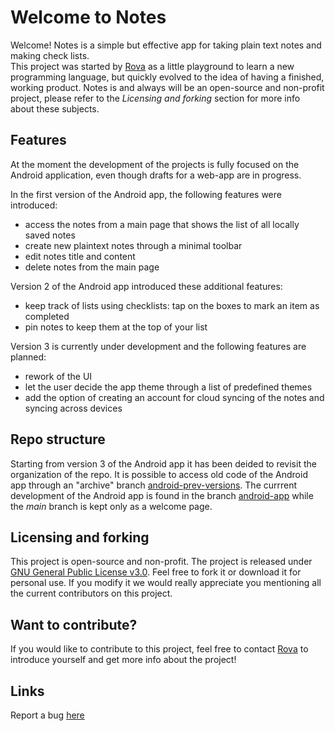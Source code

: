 # Welcome to Notes
Welcome! Notes is a simple but effective app for taking plain text notes and making check lists.</br>
This project was started by [Rova](https://github.com/rovati) as a little playground to learn a new programming language, but quickly evolved to the idea of having a finished, working product. Notes is and always will be an open-source and non-profit project, please refer to the _Licensing and forking_ section for more info about these subjects.

## Features
At the moment the development of the projects is fully focused on the Android application, even though drafts for a web-app are in progress.

In the first version of the Android app, the following features were introduced:
- access the notes from a main page that shows the list of all locally saved notes
- create new plaintext notes through a minimal toolbar
- edit notes title and content
- delete notes from the main page

Version 2 of the Android app introduced these additional features:
- keep track of lists using checklists: tap on the boxes to mark an item as completed
- pin notes to keep them at the top of your list

Version 3 is currently under development and the following features are planned:
- rework of the UI
- let the user decide the app theme through a list of predefined themes
- add the option of creating an account for cloud syncing of the notes and syncing across devices

## Repo structure
Starting from version 3 of the Android app it has been deided to revisit the organization of the repo. It is possible to access old code of the Android app through an "archive" branch [android-prev-versions](https://github.com/rovati/noteapp/tree/android-prev-versions). The currrent development of the Android app is found in the branch [android-app](https://github.com/rovati/noteapp/tree/android_app) while the _main_ branch is kept only as a welcome page.

## Licensing and forking
This project is open-source and non-profit. The project is released under [GNU General Public License v3.0](LICENSE). Feel free to fork it or download it for personal use. If you modify it we would really appreciate you mentioning all the current contributors on this project.

## Want to contribute?
If you would like to contribute to this project, feel free to contact [Rova](https://github.com/rovati) to introduce yourself and get more info about the project!

## Links

Report a bug [here](https://github.com/rovati/notesapp/issues)
